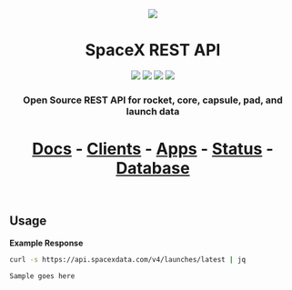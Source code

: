 <p align="center"><img src="https://live.staticflickr.com/65535/49422067976_036700fe40_k.jpg"></p>

<h1 align="center">SpaceX REST API</h1>

<p align="center">
<a href="https://github.com/r-spacex/SpaceX-API/actions?query=workflow%3A%22test+and+build%22"><img src="https://img.shields.io/github/workflow/status/r-spacex/spacex-api/test%20and%20build?style=flat-square"></a>
<a href="https://coveralls.io/github/r-spacex/SpaceX-API?branch=v4"><img src="https://img.shields.io/coveralls/github/r-spacex/spacex-api/v4?style=flat-square"></a>
<a href="https://github.com/r-spacex/SpaceX-API/releases"><img src="https://img.shields.io/github/release/r-spacex/SpaceX-API.svg?longCache=true&style=flat-square"></a>
<a href="https://en.wikipedia.org/wiki/Representational_state_transfer"><img src="https://img.shields.io/badge/interface-REST-brightgreen.svg?longCache=true&style=flat-square"></a>
</p>

<h3 align="center">Open Source REST API for rocket, core, capsule, pad, and launch data</h3>

<h1 align="center">
<a href="https://docs.spacexdata.com">Docs</a> - <a href="https://github.com/r-spacex/SpaceX-API/blob/master/docs/clients.md">Clients</a> - <a href="https://github.com/r-spacex/SpaceX-API/blob/master/docs/apps.md">Apps</a> - <a href="https://status.spacexdata.com">Status</a> - <a href="https://backups.jakemeyer.sh">Database</a>
<br/>
<br/>
</h1>

## Usage

**Example Response**

```bash
curl -s https://api.spacexdata.com/v4/launches/latest | jq
```

```
Sample goes here
```
